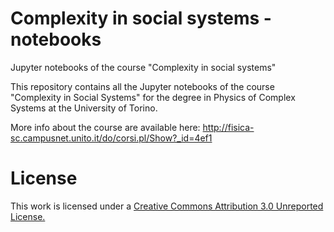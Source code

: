 # Complexity in social systems - notebooks
Jupyter notebooks of the course "Complexity in social systems"

This repository contains all the Jupyter notebooks of the course "Complexity in Social Systems" for the degree in Physics of Complex Systems at the University of Torino.

More info about the course are available here:
http://fisica-sc.campusnet.unito.it/do/corsi.pl/Show?_id=4ef1

# License
This work is licensed under a [Creative Commons Attribution 3.0 Unreported License.](https://creativecommons.org/licenses/by/3.0/)

